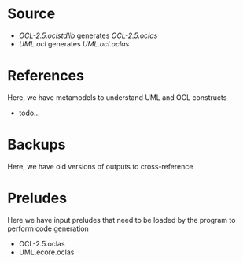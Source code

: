 
Source
===
* *OCL-2.5.oclstdlib* generates *OCL-2.5.oclas*
* *UML.ocl* generates *UML.ocl.oclas*

References
=== 
Here, we have metamodels to understand UML and OCL constructs

* todo...

Backups
===
Here, we have old versions of outputs to cross-reference

Preludes
===
Here we have input preludes that need to be loaded by the program to perform code generation
* OCL-2.5.oclas
* UML.ecore.oclas


